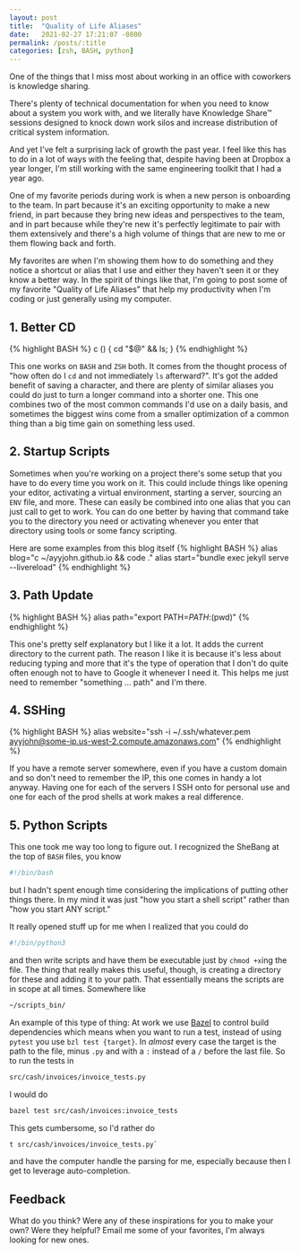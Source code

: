 ```yaml
---
layout: post
title:  "Quality of Life Aliases"
date:   2021-02-27 17:21:07 -0800
permalink: /posts/:title
categories: [zsh, BASH, python]
---
```

One of the things that I miss most about working in an office with coworkers is knowledge sharing.

There's plenty of technical documentation for when you need to know about a system you work with, and we literally have Knowledge Share&trade; sessions designed to knock down work silos and increase distribution of critical system information.

And yet I've felt a surprising lack of growth the past year. I feel like this has to do in a lot of ways with the feeling that, despite having been at Dropbox a year longer, I'm still working with the same engineering toolkit that I had a year ago.

One of my favorite periods during work is when a new person is onboarding to the team. In part because it's an exciting opportunity to make a new friend, in part because they bring new ideas and perspectives to the team, and in part because while they're new it's perfectly legitimate to pair with them extensively and there's a high volume of things that are new to me or them flowing back and forth.

My favorites are when I'm showing them how to do something and they notice a shortcut or alias that I use and either they haven't seen it or they know a better way. In the spirit of things like that, I'm going to post some of my favorite "Quality of Life Aliases" that help my productivity when I'm coding or just generally using my computer.

## 1. Better CD

{% highlight BASH %}
c () {
  cd "$@" && ls;
}
{% endhighlight %}

This one works on `BASH` and `ZSH` both. It comes from the thought process of "how often do I `cd` and not immediately `ls` afterward?". It's got the added benefit of saving a character, and there are plenty of similar aliases you could do just to turn a longer command into a shorter one. This one combines two of the most common commands I'd use on a daily basis, and sometimes the biggest wins come from a smaller optimization of a common thing than a big time gain on something less used.

## 2. Startup Scripts

Sometimes when you're working on a project there's some setup that you have to do every time you work on it. This could include things like opening your editor, activating a virtual environment, starting a server, sourcing an `ENV` file, and more.
These can easily be combined into one alias that you can just call to get to work. You can do one better by having that command take you to the directory you need or activating whenever you enter that directory using tools or some fancy scripting.

Here are some examples from this blog itself
{% highlight BASH %}
alias blog="c ~/ayyjohn.github.io && code ."
alias start="bundle exec jekyll serve --livereload"
{% endhighlight %}

## 3. Path Update

{% highlight BASH %}
alias path="export PATH=$PATH:$(pwd)"
{% endhighlight %}

This one's pretty self explanatory but I like it a lot. It adds the current directory to the current path. The reason I like it is because it's less about reducing typing and more that it's the type of operation that I don't do quite often enough not to have to Google it whenever I need it. This helps me just need to remember "something ... path" and I'm there.

## 4. SSHing

{% highlight BASH %}
alias website="ssh -i ~/.ssh/whatever.pem ayyjohn@some-ip.us-west-2.compute.amazonaws.com"
{% endhighlight %}

If you have a remote server somewhere, even if you have a custom domain and so don't need to remember the IP, this one comes in handy a lot anyway. Having one for each of the servers I SSH onto for personal use and one for each of the prod shells at work makes a real difference.

## 5. Python Scripts

This one took me way too long to figure out. I recognized the SheBang at the top of `BASH` files, you know

```bash
#!/bin/bash
```

but I hadn't spent enough time considering the implications of putting other things there. In my mind it was just "how you start a shell script" rather than "how you start ANY script."

It really opened stuff up for me when I realized that you could do

```bash
#!/bin/python3
```

and then write scripts and have them be executable just by `chmod +x`ing the file. The thing that really makes this useful, though, is creating a directory for these and adding it to your path. That essentially means the scripts are in scope at all times.
Somewhere like

```bash
~/scripts_bin/
```

An example of this type of thing: At work we use [Bazel](https://bazel.build/) to control build dependencies which means when you want to run a test, instead of using `pytest` you use `bzl test {target}`. In _almost_ every case the target is the path to the file, minus `.py` and with a `:` instead of a `/` before the last file. So to run the tests in

```bash
src/cash/invoices/invoice_tests.py
```

I would do

```bash
bazel test src/cash/invoices:invoice_tests
```

This gets cumbersome, so I'd rather do

```bash
t src/cash/invoices/invoice_tests.py`
```

and have the computer handle the parsing for me, especially because then I get to leverage auto-completion.

## Feedback

What do you think? Were any of these inspirations for you to make your own? Were they helpful? Email me some of your favorites, I'm always looking for new ones.
